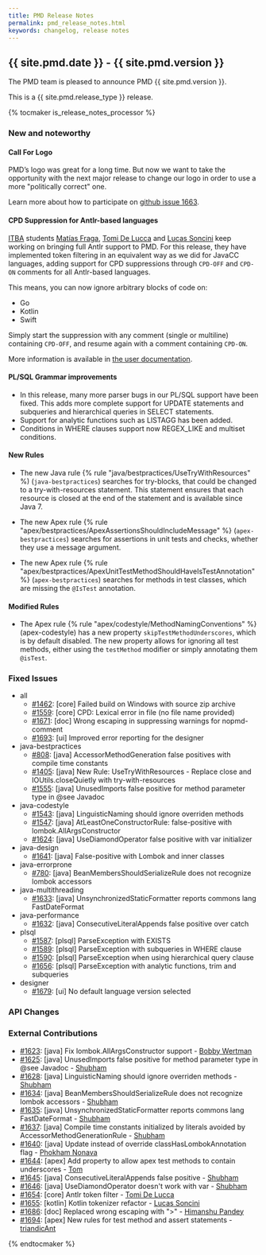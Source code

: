 ```yaml
---
title: PMD Release Notes
permalink: pmd_release_notes.html
keywords: changelog, release notes
---
```


## {{ site.pmd.date }} - {{ site.pmd.version }}

The PMD team is pleased to announce PMD {{ site.pmd.version }}.

This is a {{ site.pmd.release_type }} release.

{% tocmaker is_release_notes_processor %}

### New and noteworthy

#### Call For Logo

PMD’s logo was great for a long time. But now we want to take the opportunity with the next major release to change
our logo in order to use a more "politically correct" one.

Learn more about how to participate on [github issue 1663](https://github.com/pmd/pmd/issues/1663).

#### CPD Suppression for Antlr-based languages

[ITBA](https://www.itba.edu.ar/) students [Matías Fraga](https://github.com/matifraga),
[Tomi De Lucca](https://github.com/tomidelucca) and [Lucas Soncini](https://github.com/lsoncini)
keep working on bringing full Antlr support to PMD. For this release, they have implemented
token filtering in an equivalent way as we did for JavaCC languages, adding support for CPD
suppressions through `CPD-OFF` and `CPD-ON` comments for all Antlr-based languages.

This means, you can now ignore arbitrary blocks of code on:
* Go
* Kotlin
* Swift

Simply start the suppression with any comment (single or multiline) containing `CPD-OFF`,
and resume again with a comment containing `CPD-ON`.

More information is available in [the user documentation](pmd_userdocs_cpd.html#suppression).

#### PL/SQL Grammar improvements

*   In this release, many more parser bugs in our PL/SQL support have been fixed. This adds more complete
    support for UPDATE statements and subqueries and hierarchical queries in SELECT statements.
*   Support for analytic functions such as LISTAGG has been added.
*   Conditions in WHERE clauses support now REGEX_LIKE and multiset conditions.

#### New Rules

*   The new Java rule {% rule "java/bestpractices/UseTryWithResources" %) (`java-bestpractices`) searches
    for try-blocks, that could be changed to a try-with-resources statement. This statement ensures that
    each resource is closed at the end of the statement and is available since Java 7.

*   The new Apex rule {% rule "apex/bestpractices/ApexAssertionsShouldIncludeMessage" %} (`apex-bestpractices`)
    searches for assertions in unit tests and checks, whether they use a message argument.

*   The new Apex rule {% rule "apex/bestpractices/ApexUnitTestMethodShouldHaveIsTestAnnotation" %} (`apex-bestpractices`)
    searches for methods in test classes, which are missing the `@IsTest` annotation.

#### Modified Rules

*   The Apex rule {% rule "apex/codestyle/MethodNamingConventions" %} (apex-codestyle) has a new
    property `skipTestMethodUnderscores`, which is by default disabled. The new property allows for ignoring
    all test methods, either using the `testMethod` modifier or simply annotating them `@isTest`.

### Fixed Issues

*   all
    *   [#1462](https://github.com/pmd/pmd/issues/1462): \[core] Failed build on Windows with source zip archive
    *   [#1559](https://github.com/pmd/pmd/issues/1559): \[core] CPD: Lexical error in file (no file name provided)
    *   [#1671](https://github.com/pmd/pmd/issues/1671): \[doc] Wrong escaping in suppressing warnings for nopmd-comment
    *   [#1693](https://github.com/pmd/pmd/pull/1693): \[ui] Improved error reporting for the designer
*   java-bestpractices
    *   [#808](https://github.com/pmd/pmd/issues/808): \[java] AccessorMethodGeneration false positives with compile time constants
    *   [#1405](https://github.com/pmd/pmd/issues/1405): \[java] New Rule: UseTryWithResources - Replace close and IOUtils.closeQuietly with try-with-resources
    *   [#1555](https://github.com/pmd/pmd/issues/1555): \[java] UnusedImports false positive for method parameter type in @see Javadoc
*   java-codestyle
    *   [#1543](https://github.com/pmd/pmd/issues/1543): \[java] LinguisticNaming should ignore overriden methods
    *   [#1547](https://github.com/pmd/pmd/issues/1547): \[java] AtLeastOneConstructorRule: false-positive with lombok.AllArgsConstructor
    *   [#1624](https://github.com/pmd/pmd/issues/1624): \[java] UseDiamondOperator false positive with var initializer
*   java-design
    *   [#1641](https://github.com/pmd/pmd/issues/1641): \[java] False-positive with Lombok and inner classes
*   java-errorprone
    *   [#780](https://github.com/pmd/pmd/issues/780): \[java] BeanMembersShouldSerializeRule does not recognize lombok accessors
*   java-multithreading
    *   [#1633](https://github.com/pmd/pmd/issues/1633): \[java] UnsynchronizedStaticFormatter reports commons lang FastDateFormat
*   java-performance
    *   [#1632](https://github.com/pmd/pmd/issues/1632): \[java] ConsecutiveLiteralAppends false positive over catch
*   plsql
    *   [#1587](https://github.com/pmd/pmd/issues/1587): \[plsql] ParseException with EXISTS
    *   [#1589](https://github.com/pmd/pmd/issues/1589): \[plsql] ParseException with subqueries in WHERE clause
    *   [#1590](https://github.com/pmd/pmd/issues/1590): \[plsql] ParseException when using hierarchical query clause
    *   [#1656](https://github.com/pmd/pmd/issues/1656): \[plsql] ParseException with analytic functions, trim and subqueries
*   designer
    *   [#1679](https://github.com/pmd/pmd/issues/1679): \[ui] No default language version selected

### API Changes

### External Contributions

*   [#1623](https://github.com/pmd/pmd/pull/1623): \[java] Fix lombok.AllArgsConstructor support - [Bobby Wertman](https://github.com/CasualSuperman)
*   [#1625](https://github.com/pmd/pmd/pull/1625): \[java] UnusedImports false positive for method parameter type in @see Javadoc - [Shubham](https://github.com/Shubham-2k17)
*   [#1628](https://github.com/pmd/pmd/pull/1628): \[java] LinguisticNaming should ignore overriden methods - [Shubham](https://github.com/Shubham-2k17)
*   [#1634](https://github.com/pmd/pmd/pull/1634): \[java] BeanMembersShouldSerializeRule does not recognize lombok accessors - [Shubham](https://github.com/Shubham-2k17)
*   [#1635](https://github.com/pmd/pmd/pull/1635): \[java] UnsynchronizedStaticFormatter reports commons lang FastDateFormat - [Shubham](https://github.com/Shubham-2k17)
*   [#1637](https://github.com/pmd/pmd/pull/1637): \[java] Compile time constants initialized by literals avoided by AccessorMethodGenerationRule - [Shubham](https://github.com/Shubham-2k17)
*   [#1640](https://github.com/pmd/pmd/pull/1640): \[java] Update instead of override classHasLombokAnnotation flag - [Phokham Nonava](https://github.com/fluxroot)
*   [#1644](https://github.com/pmd/pmd/pull/1644): \[apex] Add property to allow apex test methods to contain underscores - [Tom](https://github.com/tomdaly)
*   [#1645](https://github.com/pmd/pmd/pull/1645): \[java] ConsecutiveLiteralAppends false positive - [Shubham](https://github.com/Shubham-2k17)
*   [#1646](https://github.com/pmd/pmd/pull/1646): \[java] UseDiamondOperator doesn't work with var - [Shubham](https://github.com/Shubham-2k17)
*   [#1654](https://github.com/pmd/pmd/pull/1654): \[core] Antlr token filter - [Tomi De Lucca](https://github.com/tomidelucca)
*   [#1655](https://github.com/pmd/pmd/pull/1655): \[kotlin] Kotlin tokenizer refactor - [Lucas Soncini](https://github.com/lsoncini)
*   [#1686](https://github.com/pmd/pmd/pull/1686): \[doc] Replaced wrong escaping with ">" - [Himanshu Pandey](https://github.com/hpandeycodeit)
*   [#1694](https://github.com/pmd/pmd/pull/1694): \[apex] New rules for test method and assert statements - [triandicAnt](https://github.com/triandicAnt)

{% endtocmaker %}

